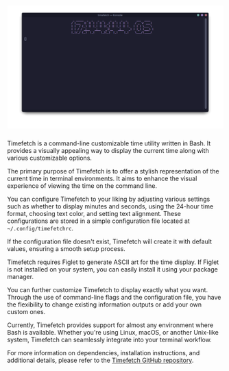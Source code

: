 # ![Timefetch Example](./assets/timefetch-example.png)

Timefetch is a command-line customizable time utility written in Bash. It provides a visually appealing way to display the current time along with various customizable options.

The primary purpose of Timefetch is to offer a stylish representation of the current time in terminal environments. It aims to enhance the visual experience of viewing the time on the command line.

You can configure Timefetch to your liking by adjusting various settings such as whether to display minutes and seconds, using the 24-hour time format, choosing text color, and setting text alignment. These configurations are stored in a simple configuration file located at `~/.config/timefetchrc`.

If the configuration file doesn't exist, Timefetch will create it with default values, ensuring a smooth setup process.

Timefetch requires Figlet to generate ASCII art for the time display. If Figlet is not installed on your system, you can easily install it using your package manager.

You can further customize Timefetch to display exactly what you want. Through the use of command-line flags and the configuration file, you have the flexibility to change existing information outputs or add your own custom ones.

Currently, Timefetch provides support for almost any environment where Bash is available. Whether you're using Linux, macOS, or another Unix-like system, Timefetch can seamlessly integrate into your terminal workflow.

For more information on dependencies, installation instructions, and additional details, please refer to the [Timefetch GitHub repository](https://github.com/kadircelik62/timefetch).
